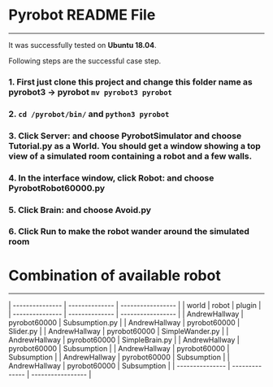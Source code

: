 # Pyrobot README File
----------------

It was successfully tested on **Ubuntu 18.04**. 

Following steps are the successful case step. 


### 1. First just clone this project and change this folder name as pyrobot3 -> pyrobot `mv pyrobot3 pyrobot`

### 2. `cd /pyrobot/bin/` and `python3 pyrobot` 

### 3. Click Server: and choose PyrobotSimulator and choose Tutorial.py as a World. You should get a window showing a top view of a simulated room containing a robot and a few walls.

### 4. In the interface window, click Robot: and choose PyrobotRobot60000.py

### 5. Click Brain: and choose Avoid.py

### 6. Click Run to make the robot wander around the simulated room

# Combination of available robot

----------------

| --------------- | -------------- | ----------------- |
| world           | robot          | plugin            |
| --------------- | -------------- | ----------------- |
| AndrewHallway   | pyrobot60000   | Subsumption.py    |
| AndrewHallway   | pyrobot60000   | Slider.py         |
| AndrewHallway   | pyrobot60000   | SimpleWander.py   |
| AndrewHallway   | pyrobot60000   | SimpleBrain.py    |
| AndrewHallway   | pyrobot60000   | Subsumption       |
| AndrewHallway   | pyrobot60000   | Subsumption       |
| AndrewHallway   | pyrobot60000   | Subsumption       |
| AndrewHallway   | pyrobot60000   | Subsumption       |
| --------------- | -------------- | ----------------- |

<!--
   - pyrobot60000 ./plugins/worlds/Pyrobot/AndrewHallway.py 
   - pyrobot60000 ./plugins/brains/Subsumption.py 
   - pyrobot60000 ./plugins/brains/Slider.py
   - pyrobot60000 ./plugins/brains/SimpleWander.py
   - pyrobot60000 ./plugins/brains/SimpleBrain.py
   - pyrobot60000 ./plugins/brains/SimpleBrain.py
   - pyrobot60000
   - ./plugins/worlds/Pyrobot/KonaneWorld.py
   -->


